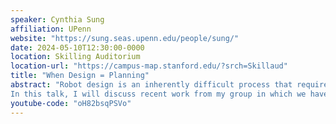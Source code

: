 ```yaml
---
speaker: Cynthia Sung
affiliation: UPenn
website: "https://sung.seas.upenn.edu/people/sung/"
date: 2024-05-10T12:30:00-0000
location: Skilling Auditorium
location-url: "https://campus-map.stanford.edu/?srch=Skillaud"
title: "When Design = Planning"
abstract: "Robot design is an inherently difficult process that requires balancing multiple different aspects: kinematics and geometry, materials and compliance, actuation, fabrication, control complexity, power, and more. Computational design systems aim to simplify this process by helping designers check whether their designs are feasible and interdependencies are satisfied. But what can we say about when a design that accomplishes a task even exists? Or what the simplest design that does a job is?
In this talk, I will discuss recent work from my group in which we have discovered that, in some cases, design problems can be mapped to problems in robot planning, and that results derived in the planning space allow us to make formal statements about design feasibility. These ideas apply to systems as varied as traditional robot arms, dynamical quadrupeds, compliant manipulators, and modular truss structures. I will share examples from systems developed in my group and forecast forward on the implications of these results for future robot co-design."
youtube-code: "oH82bsqPSVo"
---
```

